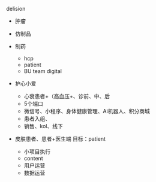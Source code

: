 delision

- 肿瘤
- 仿制品
- 制药 
	- hcp
	- patient
	- BU team digital 
	
- 护心小爱
	- 心衰患者+（高血压+、诊前、中、后
	- 5个端口
	- 微信号、小程序、身体健康管理、Ai机器人、积分商城
	- 患者入组、
	- 销售、kol、线下

- 皮肤患者、患者+医生端
目标：patient
    - 小项目执行
    - content
    - 用户运营
    - 数据运营

